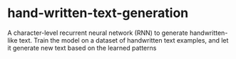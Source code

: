 # hand-written-text-generation
A character-level recurrent neural network (RNN) to  generate handwritten-like text. Train the model on a dataset of  handwritten text examples, and let it generate new text based on  the learned patterns

